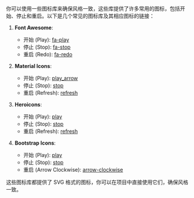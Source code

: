 你可以使用一些图标库来确保风格一致，这些库提供了许多常用的图标，包括开始、停止和重启。以下是几个常见的图标库及其相应图标的链接：

1. **Font Awesome**:
   - 开始 (Play): [fa-play](https://fontawesome.com/icons/play?style=solid)
   - 停止 (Stop): [fa-stop](https://fontawesome.com/icons/stop?style=solid)
   - 重启 (Redo): [fa-redo](https://fontawesome.com/icons/redo?style=solid)

2. **Material Icons**:
   - 开始 (Play): [play_arrow](https://fonts.google.com/icons?selected=Material+Icons:play_arrow)
   - 停止 (Stop): [stop](https://fonts.google.com/icons?selected=Material+Icons:stop)
   - 重启 (Refresh): [refresh](https://fonts.google.com/icons?selected=Material+Icons:refresh)

3. **Heroicons**:
   - 开始 (Play): [play](https://heroicons.com/)
   - 停止 (Stop): [stop](https://heroicons.com/)
   - 重启 (Refresh): [refresh](https://heroicons.com/)

4. **Bootstrap Icons**:
   - 开始 (Play): [play](https://icons.getbootstrap.com/icons/play/)
   - 停止 (Stop): [stop](https://icons.getbootstrap.com/icons/stop/)
   - 重启 (Arrow Clockwise): [arrow-clockwise](https://icons.getbootstrap.com/icons/arrow-clockwise/)

这些图标库都提供了 SVG 格式的图标，你可以在项目中直接使用它们，确保风格一致。